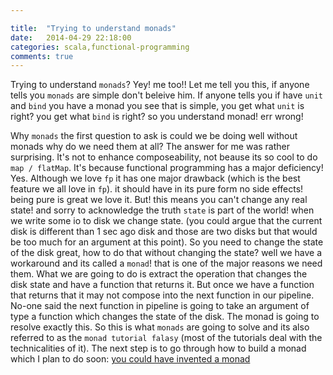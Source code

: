 ```yaml
---

title:  "Trying to understand monads"
date:   2014-04-29 22:18:00
categories: scala,functional-programming
comments: true
---
```

Trying to understand `monads`? Yey! me too!! Let me tell you this, if anyone tells you `monads` are simple don't beleive him.  If anyone tells you if have `unit` and `bind` you have a monad you see that is simple, you get what `unit` is right? you get what `bind` is right? so you understand monad! err wrong!

Why `monads` the first question to ask is could we be doing well without monads why do we need them at all? The answer for me was rather surprising.  It's not to enhance composeability, not beause its so cool to do `map / flatMap`.  It's because functional programming has a major deficiency! Yes.  Although we love `fp` it has one major drawback (which is the best feature we all love in `fp`).  it should have in its pure form no side effects! being pure is great we love it.  But! this means you can't change any real state! and sorry to acknowledge the truth `state` is part of the world! when we write some io to disk we change state.  (you could argue that the current disk is different than 1 sec ago disk and those are two disks but that would be too much for an argument at this point).  So you need to change the state of the disk great, how to do that without changing the state? well we have a workaround and its called a `monad`! that is one of the major reasons we need them.  What we are going to do is extract the operation that changes the disk state and have a function that returns it.  But once we have a function that returns that it may not compose into the next function in our pipeline.  No-one said the next function in pipeline is going to take an argument of type a function which changes the state of the disk.  The monad is going to resolve exactly this.  So this is what `monads` are going to solve and its also referred to as the `monad tutorial falasy` (most of the tutorials deal with the technicalities of it).  The next step is to go through how to build a monad which I plan to do soon: [you could have invented a monad](http://blog.sigfpe.com/2006/08/you-could-have-invented-monads-and.html)